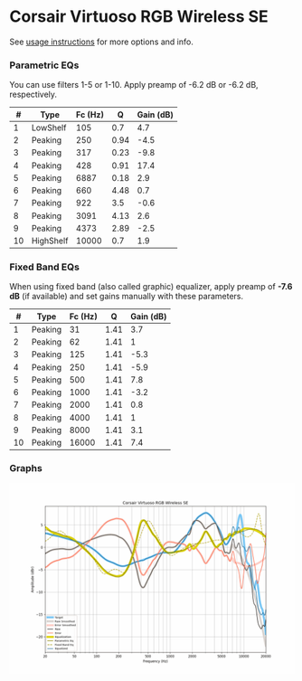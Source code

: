# Corsair Virtuoso RGB Wireless SE
See [usage instructions](https://github.com/jaakkopasanen/AutoEq#usage) for more options and info.

### Parametric EQs
You can use filters 1-5 or 1-10. Apply preamp of -6.2 dB or -6.2 dB, respectively.

|   # | Type      |   Fc (Hz) |    Q |   Gain (dB) |
|-----|-----------|-----------|------|-------------|
|   1 | LowShelf  |       105 | 0.7  |         4.7 |
|   2 | Peaking   |       250 | 0.94 |        -4.5 |
|   3 | Peaking   |       317 | 0.23 |        -9.8 |
|   4 | Peaking   |       428 | 0.91 |        17.4 |
|   5 | Peaking   |      6887 | 0.18 |         2.9 |
|   6 | Peaking   |       660 | 4.48 |         0.7 |
|   7 | Peaking   |       922 | 3.5  |        -0.6 |
|   8 | Peaking   |      3091 | 4.13 |         2.6 |
|   9 | Peaking   |      4373 | 2.89 |        -2.5 |
|  10 | HighShelf |     10000 | 0.7  |         1.9 |

### Fixed Band EQs
When using fixed band (also called graphic) equalizer, apply preamp of **-7.6 dB** (if available) and set gains manually with these parameters.

|   # | Type    |   Fc (Hz) |    Q |   Gain (dB) |
|-----|---------|-----------|------|-------------|
|   1 | Peaking |        31 | 1.41 |         3.7 |
|   2 | Peaking |        62 | 1.41 |         1   |
|   3 | Peaking |       125 | 1.41 |        -5.3 |
|   4 | Peaking |       250 | 1.41 |        -5.9 |
|   5 | Peaking |       500 | 1.41 |         7.8 |
|   6 | Peaking |      1000 | 1.41 |        -3.2 |
|   7 | Peaking |      2000 | 1.41 |         0.8 |
|   8 | Peaking |      4000 | 1.41 |         1   |
|   9 | Peaking |      8000 | 1.41 |         3.1 |
|  10 | Peaking |     16000 | 1.41 |         7.4 |

### Graphs
![](./Corsair%20Virtuoso%20RGB%20Wireless%20SE.png)
